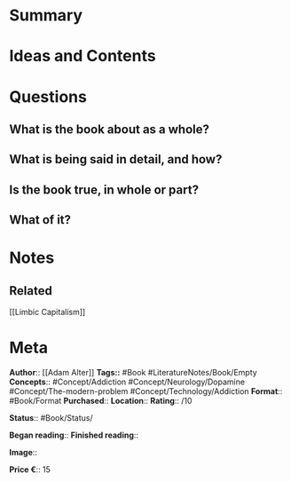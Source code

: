# Summary

# Ideas and Contents

# Questions
## What is the book about as a whole?

## What is being said in detail, and how?

## Is the book true, in whole or part?

## What of it?

# Notes

## Related
[[Limbic Capitalism]]

# Meta
**Author**:: [[Adam Alter]]
**Tags::** #Book #LiteratureNotes/Book/Empty
**Concepts**:: #Concept/Addiction #Concept/Neurology/Dopamine #Concept/The-modern-problem #Concept/Technology/Addiction 
**Format**:: #Book/Format
**Purchased**:: 
**Location**:: 
**Rating**:: /10

**Status**:: #Book/Status/

**Began reading**:: 
**Finished reading**:: 

**Image**:: 

**Price €**:: 15